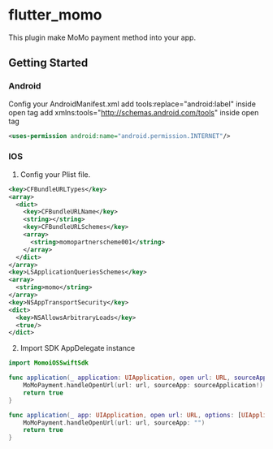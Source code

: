 # flutter_momo

This plugin make MoMo payment method into your app.

## Getting Started

### Android

Config your AndroidManifest.xml
add tools:replace="android:label" inside <application> open tag
add xmlns:tools="http://schemas.android.com/tools" inside <manifest> open tag
```xml
<uses-permission android:name="android.permission.INTERNET"/>
```



### IOS

1. Config your Plist file.

```xml
<key>CFBundleURLTypes</key>
<array>
  <dict>
    <key>CFBundleURLName</key>
    <string></string>
    <key>CFBundleURLSchemes</key>
    <array>
      <string>momopartnerscheme001</string>
    </array>
  </dict>
</array>
<key>LSApplicationQueriesSchemes</key>
<array>
  <string>momo</string>
</array>
<key>NSAppTransportSecurity</key>
<dict>
  <key>NSAllowsArbitraryLoads</key>
  <true/>
</dict>
```

2. Import SDK AppDelegate instance

```swift
import MomoiOSSwiftSdk

func application(_ application: UIApplication, open url: URL, sourceApplication: String?, annotation: Any) -> Bool {
    MoMoPayment.handleOpenUrl(url: url, sourceApp: sourceApplication!)
    return true
}

func application(_ app: UIApplication, open url: URL, options: [UIApplication.OpenURLOptionsKey : Any]) -> Bool {
    MoMoPayment.handleOpenUrl(url: url, sourceApp: "")
    return true
}
```